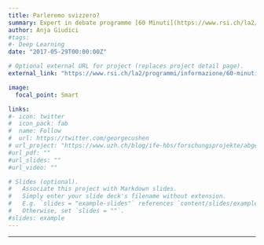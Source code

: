 ```yaml
---
title: Parleremo svizzero? 
summary: Expert in debate programme [60 Minuti](https://www.rsi.ch/la2/programmi/informazione/60-minuti/)  in Swiss broadcaster RSI La2, in Italian.
author: Anja Giudici
#tags:
#- Deep Learning
date: "2017-05-29T00:00:00Z"

# Optional external URL for project (replaces project detail page).
external_link: "https://www.rsi.ch/la2/programmi/informazione/60-minuti/Parleremo-svizzero-9120502.html"

image:
  focal_point: Smart

links:
#- icon: twitter
#  icon_pack: fab
#  name: Follow
#  url: https://twitter.com/georgecushen
# url_project: "https://www.uzh.ch/blog/ife-hbs/forschungsprojekte/abgeschlossen/schulwissen/"
#url_pdf: ""
#url_slides: ""
#url_video: ""

# Slides (optional).
#   Associate this project with Markdown slides.
#   Simply enter your slide deck's filename without extension.
#   E.g. `slides = "example-slides"` references `content/slides/example-slides.md`.
#   Otherwise, set `slides = ""`.
#slides: example
---
```


---

